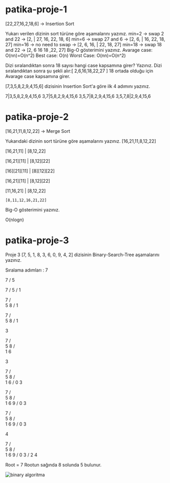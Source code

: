 # patika-proje-1
[22,27,16,2,18,6] -> Insertion Sort

Yukarı verilen dizinin sort türüne göre aşamalarını yazınız.
min=2 -> swap 2 and 22 -> [2, | 27, 16, 22, 18, 6]
min=6 -> swap 27 and 6 -> [2, 6, | 16, 22, 18, 27]
min=16 -> no need to swap -> [2, 6, 16, | 22, 18, 27]
min=18 -> swap 18 and 22 -> [2, 6 16 18 ,22, 27]
Big-O gösterimini yazınız.
Avarage case: O(nn)=O(n^2) Best case: O(n) Worst Case: O(nn)=O(n^2)

Dizi sıralandıktan sonra 18 sayısı hangi case kapsamına girer? Yazınız. Dizi sıralandıktan sonra şu şekli alır:[ 2,6,16,18,22,27 ] 18 ortada olduğu için Avarage case kapsamına girer.

[7,3,5,8,2,9,4,15,6] dizisinin Insertion Sort'a göre ilk 4 adımını yazınız.

7|3,5,8,2,9,4,15,6
3,7|5,8,2,9,4,15,6
3,5,7|8,2,9,4,15,6
3,5,7,8|2,9,4,15,6



# patika-proje-2
[16,21,11,8,12,22] -> Merge Sort

Yukarıdaki dizinin sort türüne göre aşamalarını yazınız.
[16,21,11,8,12,22]

[16,21,11] | [8,12,22]

[16,21][11] | [8,12][22]

[16][21][11] | [8][12][22]

[16,21][11] | [8,12][22]

[11,16,21] | [8,12,22]

	[8,11,12,16,21,22]
Big-O gösterimini yazınız.

O(nlogn)

# patika-proje-3

Proje 3
[7, 5, 1, 8, 3, 6, 0, 9, 4, 2] dizisinin Binary-Search-Tree aşamalarını yazınız.

Sıralama adımları :
7

7
/
5

 7
/
5
/
1

  7
/   \
5 8
/
1

  7
/   \
5 8
/
1

3

  7
/   \
5 8
/ \
1 6

3

  7
/   \
5 8
/ \
1 6
/
0 3

  7
/   \
5 8
/ \
1 6 9
/
0 3

  7
/   \
5 8
/ \
1 6 9
/
0 3

4

  7
/   \
5 8
/ \
1 6 9
/
0 3
/
2 4

Root = 7
Rootun sağında 8 solunda 5 bulunur.

![binary algoritma](https://user-images.githubusercontent.com/108726353/210182937-15f486d2-1eac-4586-b866-6809f4519fb7.png)

